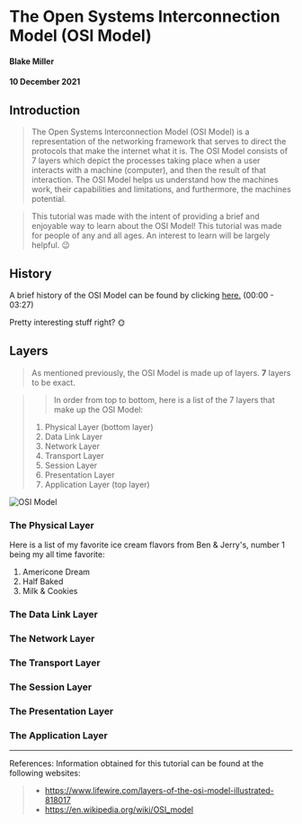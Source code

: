 # **The Open Systems Interconnection Model (OSI Model)**
#### **Blake Miller**
#### **10 December 2021**

## **Introduction**

>The Open Systems Interconnection Model (OSI Model) is a representation of the networking framework that serves to direct the protocols that make the internet what it is.
 The OSI Model consists of 7 layers which depict the processes taking place when a user interacts with a machine (computer), and then the result of that interaction. 
 The OSI Model helps us understand how the machines work, their capabilities and limitations, and furthermore, the machines potential. 

>This tutorial was made with the intent of providing a brief and enjoyable way to learn about the OSI Model! This tutorial was made for people of any and all ages.
 An interest to learn will be largely helpful. :wink:

## **History**

A brief history of the OSI Model can be found by clicking [here.](https://youtu.be/uPIZs6k6DRo) (00:00 - 03:27)

Pretty interesting stuff right? 🌞


## **Layers**

>As mentioned previously, the OSI Model is made up of layers. **7** layers to be exact.   
  
>>In order from top to bottom, here is a list of the 7 layers that make up the OSI Model:  
  > 1. Physical Layer (bottom layer)
  > 2. Data Link Layer
  > 3. Network Layer
  > 4. Transport Layer
  > 5. Session Layer
  > 6. Presentation Layer
  > 7. Application Layer (top layer)
  

![OSI Model](https://miro.medium.com/max/700/1*17Zz6v0HWIzgiOzQYmO6lA.jpeg)

### **The Physical Layer**

Here is a list of my favorite ice cream flavors from Ben & Jerry's, number 1 being my all time favorite:
1. Americone Dream
2. Half Baked
3. Milk & Cookies

### **The Data Link Layer**

### **The Network Layer**

### **The Transport Layer**

### **The Session Layer**

### **The Presentation Layer**

### **The Application Layer**

---------------------------------

References: Information obtained for this tutorial can be found at the following websites:
>* https://www.lifewire.com/layers-of-the-osi-model-illustrated-818017
>* https://en.wikipedia.org/wiki/OSI_model
